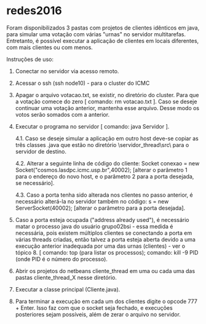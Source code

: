 # redes2016
Foram disponibilizados 3 pastas com projetos de clientes idênticos em java, para simular uma votação com várias "urnas" no servidor multitarefas. Entretanto, é possível executar a aplicação de clientes em locais diferentes, com mais clientes ou com menos.

Instruções de uso:

1. Conectar no servidor via acesso remoto.

2. Acessar o ssh (ssh node10) - para o cluster do ICMC

3. Apagar o arquivo votacao.txt, se existir, no diretório do cluster. Para que a votação comece do zero [ comando: rm votacao.txt ]. Caso se deseje continuar uma votação anterior, mantenha esse arquivo. Desse modo os votos serão somados com a anterior.

4. Executar o programa no servidor [ comando: java Servidor ].

	4.1. Caso se deseje simular a aplicação em outro host deve-se copiar as três classes .java que estão no diretório \servidor_thread\src\ para o servidor de destino.

	4.2. Alterar a seguinte linha de código do cliente:
	 Socket conexao = new Socket("cosmos.lasdpc.icmc.usp.br",40002); 
	[alterar o parâmetro 1 para o endereço do novo host, e o parâmetro 2 para a porta desejada, se necessário].

	4.3. Caso a porta tenha sido alterada nos clientes no passo anterior, é necessário alterá-la no servidor também
	no código: s = new ServerSocket(40002);
	[alterar o parâmetro para a porta desejada].

5. Caso a porta esteja ocupada ("address already used"), é necessário matar o processo java do usuário grupo02bsi - essa medida é necessária, pois existem múltiplos clientes se conectando a porta em várias threads criadas, então talvez a porta esteja aberta devido a uma execução anterior inadequada por uma das urnas (clientes) - ver o tópico 8. 
[ comando: top (para listar os processos); comando: kill -9 PID (onde PID é o número do processo).

6. Abrir os projetos do netbeans cliente_thread em uma ou cada uma das pastas cliente_thread_X nesse diretório.

7. Executar a classe principal (Cliente.java).

8. Para terminar a execução em cada um dos clientes digite o opcode 777 + Enter. Isso faz com que o socket seja fechado, e execuções posteriores sejam possíveis, além de zerar o arquivo no servidor.
